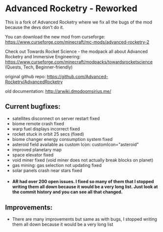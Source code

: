 # Advanced Rocketry - Reworked
This is a fork of Advanced Rocketry where we fix all the bugs of the mod because the devs don't do it.

You can download the new mod from curseforge: https://www.curseforge.com/minecraft/mc-mods/advanced-rocketry-2

Check out Towards Rocket Science - the modpack all about Advanced Rocketry and Immersive Engineering: https://www.curseforge.com/minecraft/modpacks/towardsrocketscience
(Quests, Tech, Beginner-friendly)

original github repo: https://github.com/Advanced-Rocketry/AdvancedRocketry

old documentation: http://arwiki.dmodoomsirius.me/


## Current bugfixes:
- satellites disconnect on server restart fixed
- biome remote crash fixed
- warp fuel displays incorrect fixed
- rocket stuck in orbit 25 secs  (fixed)
- biome changer energy consumption system fixed
- asteroid field available as custom Icon: customIcon="asteroid"
- improved planetary map
- space elevator fixed
- void miner fixed (void miner does not actually break blocks on planet)
- gas mining: gas selection not updating fixed
- solar panels crash near stars fixed
- #### AR had over 200 open issues. I fixed so many of them that I stopped writing them all down because it would be a very long list. Just look at the commit history and you can see all that changed.
  

## Improvements:
- There are many improvements but same as with bugs, I stopped writing them all down because it would be a very long list

  
